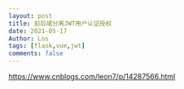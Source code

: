 ```yaml
---
layout: post
title: 前后端分离JWT用户认证授权
date: 2021-05-17
Author: Los
tags: [flask,vue,jwt]
comments: false
---
```


https://www.cnblogs.com/leon7/p/14287566.html

